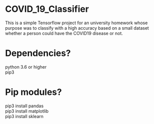 # COVID_19_Classifier
This is a simple Tensorflow project for an university homework whose purpose was to classify with a high accuracy based on a small dataset whether a person could have the COVID19 disease or not.

# Dependencies?
python 3.6 or higher<br/>
pip3

# Pip modules?
pip3 install pandas<br/>
pip3 install matplotlib<br/>
pip3 install sklearn